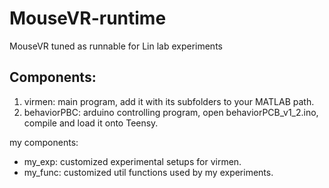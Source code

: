# MouseVR-runtime
MouseVR tuned as runnable for Lin lab experiments

## Components:

1. virmen: main program, add it with its subfolders to your MATLAB path.
2. behaviorPBC: arduino controlling program, open behaviorPCB_v1_2.ino, compile and load it onto Teensy.

my components:

* my_exp: customized experimental setups for virmen.
* my_func: customized util functions used by my experiments.
